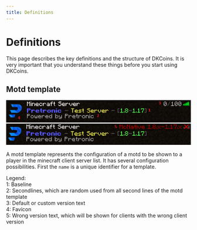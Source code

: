 ```yaml
---
title: Definitions
---
```


# Definitions

This page describes the key definitions and the structure of DKCoins. It is very important that you understand these things before you start using DKCoins.

## Motd template

![motd normal](assets/motd-normal.png)
![motd with wrong version text](assets/motd-wrong-version.png)

A motd template represents the configuration of a motd to be shown to a player in the minecraft client server list.
It has several configuration possibilities. First the ``name`` is a unique identifier for a template.

Legend:<br>
1: Baseline<br>
2: Secondlines, which are random used from all second lines of the motd template<br>
3: Default or custom version text<br>
4: Favicon<br>
5: Wrong version text, which will be shown for clients with the wrong client version<br>